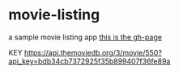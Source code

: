 # movie-listing
a sample movie listing app
[this is the gh-page](https://chrisclarke1977.github.io/movie-listing/index.html "Movie Listing site")

KEY https://api.themoviedb.org/3/movie/550?api_key=bdb34cb7372925f35b899407f36fe89a
